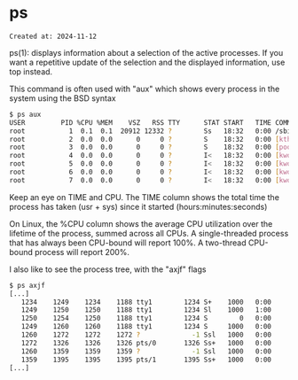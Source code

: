 # ps

```
Created at: 2024-11-12
```

ps(1): displays information about a selection of the active processes.  If you
want a repetitive update of the selection and the displayed information, use
top instead.

This command is often used with "aux" which shows every process in the system
using the BSD syntax

```sh
$ ps aux
USER         PID %CPU %MEM    VSZ   RSS TTY      STAT START   TIME COMMAND
root           1  0.1  0.1  20912 12332 ?        Ss   18:32   0:00 /sbin/init
root           2  0.0  0.0      0     0 ?        S    18:32   0:00 [kthreadd]
root           3  0.0  0.0      0     0 ?        S    18:32   0:00 [pool_workqueue_release]
root           4  0.0  0.0      0     0 ?        I<   18:32   0:00 [kworker/R-rcu_g]
root           5  0.0  0.0      0     0 ?        I<   18:32   0:00 [kworker/R-rcu_p]
root           6  0.0  0.0      0     0 ?        I<   18:32   0:00 [kworker/R-slub_]
root           7  0.0  0.0      0     0 ?        I<   18:32   0:00 [kworker/R-netns]
```

Keep an eye on TIME and CPU. The TIME column shows the total time the process
has taken (usr + sys) since it started (hours:minutes:seconds)

On Linux, the %CPU column shows the average CPU utilization over the lifetime
of the process, summed across all CPUs. A single-threaded process that has
always been CPU-bound will report 100%. A two-thread CPU-bound process will
report 200%.

I also like to see the process tree, with the "axjf" flags

```sh
$ ps axjf
[...]
   1234    1249    1234    1188 tty1        1234 S+    1000   0:00          \_ xinit /home/x/.xinitrc -- /etc/X11/xinit/xserverrc :0 vt1 -keeptty -auth /tmp/serverauth.EsSj52Gm3D
   1249    1250    1250    1188 tty1        1234 Sl    1000   1:00              \_ /usr/lib/Xorg -nolisten tcp :0 vt1 -keeptty -auth /tmp/serverauth.EsSj52Gm3D
   1250    1254    1250    1188 tty1        1234 S        0   0:00              |   \_ xf86-video-intel-backlight-helper intel_backlight
   1249    1260    1260    1188 tty1        1234 S     1000   0:00              \_ i3 -a --restart /run/user/1000/i3/restart-state.1260
   1260    1272    1272    1272 ?             -1 Ssl   1000   0:00                  \_ alacritty -t scratchpad_terminal
   1272    1326    1326    1326 pts/0       1326 Ss+   1000   0:00                  |   \_ /usr/bin/bash
   1260    1359    1359    1359 ?             -1 Ssl   1000   0:00                  \_ alacritty -t scratchpad_terminal
   1359    1395    1395    1395 pts/1       1395 Ss+   1000   0:00                  |   \_ /usr/bin/bash
[...]
```

